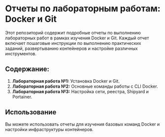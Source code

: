 # Отчеты по лабораторным работам: Docker и Git

Этот репозиторий содержит подробные отчеты по выполнению лабораторных работ в рамках изучения Docker и Git. Каждый отчет включает пошаговые инструкции по выполнению практических заданий, развертыванию контейнеров и настройке различных инструментов.

## Содержание:
1. **Лабораторная работа №1:** Установка Docker и Git.
2. **Лабораторная работа №2:** Основные команды работы с CLI Docker.
3. **Лабораторная работа №3:** Настройка сети, реестра, Shipyard и Portainer.

## Использование
Вы можете использовать отчеты для изучения базовых команд Docker и настройки инфраструктуры контейнеров.
